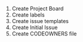 1. Create Project Board
2. Create labels
3. Create issue templates
4. Create Initial Issue
5. Create CODEOWNERS file
